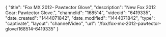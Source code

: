 {
    "title": "Fox MX 2012- Pawtector Glove",
    "description": "New Fox 2012 Gear: Pawtector Glove.",
    "channelid": "168514",
    "videoid": "6419335",
    "date_created": "1444071842",
    "date_modified": "1444071842",
    "type": "captivate",
    "layout": "channelVideo",
    "url": "\/fox\/fox-mx-2012-pawtector-glove\/168514-6419335"
}